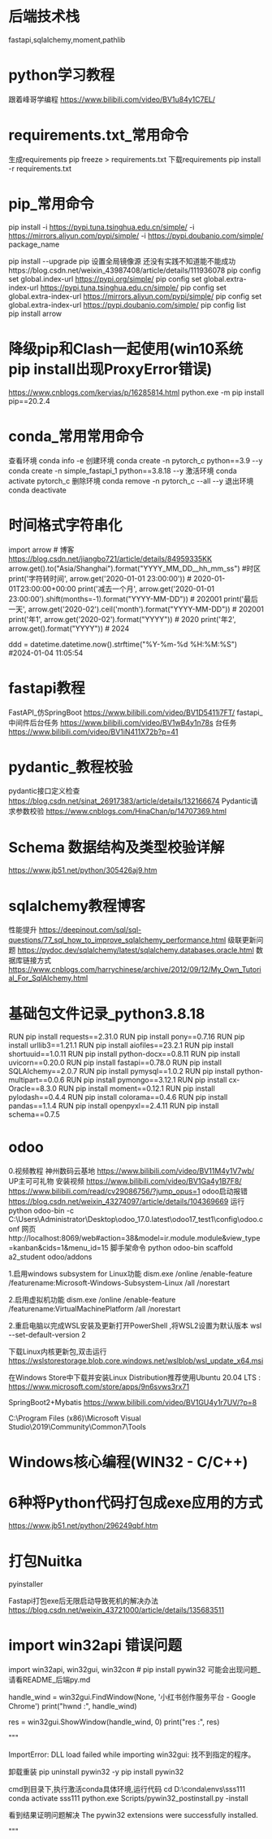 # 后端技术栈

fastapi,sqlalchemy,moment,pathlib

# python学习教程

跟着峰哥学编程               https://www.bilibili.com/video/BV1u84y1C7EL/

# requirements.txt_常用命令

生成requirements        pip freeze  >  requirements.txt
下载requirements        pip install -r requirements.txt

# pip_常用命令

pip install -i https://pypi.tuna.tsinghua.edu.cn/simple/ -i https://mirrors.aliyun.com/pypi/simple/ -i https://pypi.doubanio.com/simple/ package_name


pip install --upgrade pip
设置全局镜像源             还没有实践不知道能不能成功https://blog.csdn.net/weixin_43987408/article/details/111936078
pip config   set   global.index-url           https://pypi.org/simple/
pip config   set   global.extra-index-url     https://pypi.tuna.tsinghua.edu.cn/simple/
pip config   set   global.extra-index-url     https://mirrors.aliyun.com/pypi/simple/
pip config   set   global.extra-index-url     https://pypi.doubanio.com/simple/
pip config   list  
pip install  arrow
# 降级pip和Clash一起使用(win10系统pip install出现ProxyError错误)
https://www.cnblogs.com/kervias/p/16285814.html
python.exe -m pip install pip==20.2.4


# conda_常用常用命令

查看环境  conda info -e
创建环境  conda create -n pytorch_c python==3.9  --y        conda create -n simple_fastapi_1 python==3.8.18  --y
激活环境  conda activate pytorch_c
删除环境  conda remove -n pytorch_c --all --y
退出环境  conda deactivate

# 时间格式字符串化


import arrow   # 博客    https://blog.csdn.net/jiangbo721/article/details/84959335KK
arrow.get().to("Asia/Shanghai").format("YYYY_MM_DD__hh_mm_ss")    #时区
print('字符转时间', arrow.get('2020-01-01 23:00:00'))  # 2020-01-01T23:00:00+00:00
print('减去一个月', arrow.get('2020-01-01 23:00:00').shift(months=-1).format("YYYY-MM-DD"))  # 202001
print('最后  一天', arrow.get('2020-02').ceil('month').format("YYYY-MM-DD"))  # 202001
print('年1', arrow.get('2020-02').format("YYYY"))  # 2020
print('年2', arrow.get().format("YYYY"))  # 2024

ddd =  datetime.datetime.now().strftime("%Y-%m-%d %H:%M:%S")  #2024-01-04 11:05:54

# fastapi教程
FastAPI_仿SpringBoot     https://www.bilibili.com/video/BV1D5411i7FT/
fastapi_中间件后台任务    https://www.bilibili.com/video/BV1wB4y1n78s
台任务                   https://www.bilibili.com/video/BV1iN411X72b?p=41

# pydantic_教程校验

pydantic接口定义检查     https://blog.csdn.net/sinat_26917383/article/details/132166674
Pydantic请求参数校验     https://www.cnblogs.com/HinaChan/p/14707369.html

# Schema 数据结构及类型校验详解

https://www.jb51.net/python/305426aj9.htm

# sqlalchemy教程博客

性能提升               https://deepinout.com/sql/sql-questions/77_sql_how_to_improve_sqlalchemy_performance.html
级联更新问题            https://pydoc.dev/sqlalchemy/latest/sqlalchemy.databases.oracle.html
数据库链接方式          https://www.cnblogs.com/harrychinese/archive/2012/09/12/My_Own_Tutorial_For_SqlAlchemy.html

# 基础包文件记录_python3.8.18

RUN   pip   install   requests==2.31.0
RUN   pip   install   pony==0.7.16
RUN   pip   install   urllib3==1.21.1
RUN   pip   install   aiofiles==23.2.1
RUN   pip   install   shortuuid==1.0.11
RUN   pip   install   python-docx==0.8.11
RUN   pip   install   uvicorn==0.20.0
RUN   pip   install   fastapi==0.78.0
RUN   pip   install   SQLAlchemy==2.0.7
RUN   pip   install   pymysql==1.0.2
RUN   pip   install   python-multipart==0.0.6
RUN   pip   install   pymongo==3.12.1
RUN   pip   install   cx-Oracle==8.3.0
RUN   pip   install   moment==0.12.1
RUN   pip   install   pylodash==0.4.4
RUN   pip   install   colorama==0.4.6
RUN   pip   install   pandas==1.1.4
RUN   pip   install   openpyxl==2.4.11
RUN   pip   install   schema==0.7.5


# odoo
0.视频教程
    神州数码云基地                      https://www.bilibili.com/video/BV11M4y1V7wb/
    UP主可可礼物          安装视频      https://www.bilibili.com/video/BV1Ga4y1B7F8/               https://www.bilibili.com/read/cv29086756/?jump_opus=1
    odoo启动报错                       https://blog.csdn.net/weixin_43274097/article/details/104369669
    运行                               python    odoo-bin -c C:\Users\Administrator\Desktop\odoo_17.0.latest\odoo17_test1\config\odoo.conf
    网页                               http://localhost:8069/web#action=38&model=ir.module.module&view_type=kanban&cids=1&menu_id=15
    脚手架命令                         python odoo-bin scaffold  a2_student odoo/addons



1.启用windows subsystem for Linux功能
    dism.exe /online /enable-feature /featurename:Microsoft-Windows-Subsystem-Linux /all /norestart

2.启用虚拟机功能
    dism.exe /online /enable-feature /featurename:VirtualMachinePlatform /all /norestart

2.重启电脑以完成WSL安装及更新打开PowerShell ,将WSL2设置为默认版本
      wsl --set-default-version 2

下载Linux内核更新包,双击运行
       https://wslstorestorage.blob.core.windows.net/wslblob/wsl_update_x64.msi

在Windows Store中下载并安装Linux Distribution推荐使用Ubuntu 20.04 LTS :
     https://www.microsoft.com/store/apps/9n6svws3rx71




SpringBoot2+Mybatis 
https://www.bilibili.com/video/BV1GU4y1r7UV/?p=8




C:\Program Files (x86)\Microsoft Visual Studio\2019\Community\Common7\Tools




# Windows核心编程(WIN32 - C/C++)
[](https://www.bilibili.com/video/BV17w4m1R7uJ?p=33&vd_source=7c75d2128986ff3eb6425f362d305c25)
[](https://www.bilibili.com/video/BV1Eh41157a1/?spm_id_from=333.337.search-card.all.click&vd_source=7c75d2128986ff3eb6425f362d305c25)
[](https://www.bilibili.com/video/BV1hE411C7sp/?spm_id_from=333.337.search-card.all.click&vd_source=7c75d2128986ff3eb6425f362d305c25)




# 6种将Python代码打包成exe应用的方式
https://www.jb51.net/python/296249qbf.htm

# 打包Nuitka 


pyinstaller 


Fastapi打包exe后无限启动导致死机的解决办法
https://blog.csdn.net/weixin_43721000/article/details/135683511



 # import win32api 错误问题
import win32api, win32gui, win32con  # pip  install pywin32 可能会出现问题_请看README_后端py.md

handle_wind = win32gui.FindWindow(None, '小红书创作服务平台 - Google Chrome')
print("hwnd            :", handle_wind)

res = win32gui.ShowWindow(handle_wind, 0)
print("res             :", res)

"""

ImportError: DLL load failed while importing win32gui: 找不到指定的程序。

卸载重装
pip  uninstall   pywin32 -y
pip  install     pywin32


cmd到目录下,执行激活conda具体环境,运行代码
cd D:\conda\envs\sss111
conda activate sss111
python.exe Scripts/pywin32_postinstall.py -install


看到结果证明问题解决
The pywin32 extensions were successfully installed.

"""

